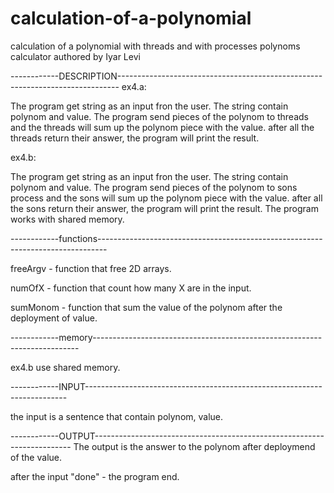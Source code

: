 # calculation-of-a-polynomial
calculation of a polynomial with threads and with processes
polynoms calculator
authored by Iyar Levi

------------DESCRIPTION------------------------------------------------------------------------------
ex4.a:

The program get string as an input fron the user.
The string contain polynom and value.
The program send pieces of the polynom to threads and the threads will sum up the polynom
piece with the value. after all the threads return their answer, the program will print the result. 

ex4.b:

The program get string as an input fron the user.
The string contain polynom and value.
The program send pieces of the polynom to sons process and the sons will sum up the polynom
piece with the value. after all the sons return their answer, the program will print the result.
The program works with shared memory. 

------------functions--------------------------------------------------------------------------------

freeArgv - function that free 2D arrays.

numOfX - function that count how many X are in the input.

sumMonom - function that sum the value of the polynom after the deployment of value.


------------memory--------------------------------------------------------------------------

ex4.b use shared memory.
               

------------INPUT-------------------------------------------------------------------------

the input is a sentence that contain polynom, value.

------------OUTPUT------------------------------------------------------------------------
The output is the answer to the polynom after deploymend of the value.

after the input "done" - the program end.

